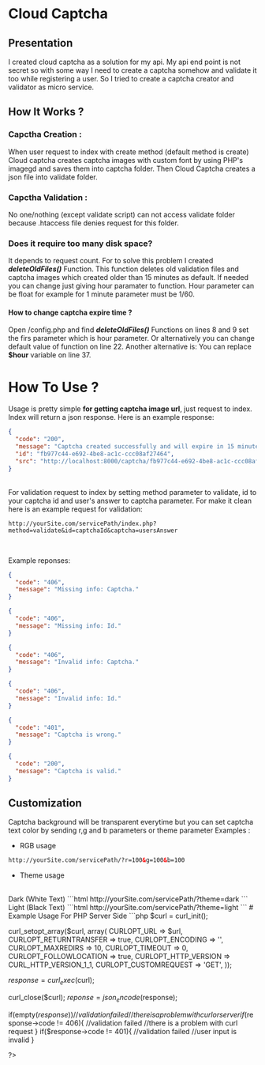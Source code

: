 # Cloud Captcha
## Presentation
I created cloud captcha as a solution for my api. My api end point is not secret so with some way I need to create a captcha somehow and validate it too while registering a user. So I tried to create a captcha creator and validator as micro service.
<br/>
## How It Works ?
### Capctha Creation :
When user request to index with create method (default method is create) Cloud captcha creates captcha images with custom font by using PHP's imagegd and saves them into captcha folder. Then Cloud Captcha creates a json file into validate folder.
### Capctha Validation :
No one/nothing (except validate script) can not access validate folder because .htaccess file denies request for this folder.
### Does it require too many disk space?
It depends to request count. For to solve this problem I created ***deleteOldFiles()*** Function. This function deletes old validation files and captcha images which created older than 15 minutes as default. If needed you can change just giving hour paramater to function. Hour parameter can be float for example for 1 minute parameter must be 1/60.
#### How to change captcha expire time ?
Open /config.php and find ***deleteOldFiles()*** Functions on lines 8 and 9 set the firs parameter which is hour parameter. Or alternatively you can change default value of function on line 22. Another alternative is: You can replace **$hour** variable on line 37.
# How To Use ?
Usage is pretty simple **for getting captcha image url**, just request to index. Index will return a json response.
Here is an example response:
```json
{
  "code": "200",
  "message": "Captcha created successfully and will expire in 15 minutes.",
  "id": "fb977c44-e692-4be8-ac1c-ccc08af27464",
  "src": "http://localhost:8000/captcha/fb977c44-e692-4be8-ac1c-ccc08af27464.png"
}
```
<br/>
For validation request to index by setting method parameter to validate, id to your captcha id and user's answer to captcha parameter. For make it clean here is an example request for validation:

    http://yourSite.com/servicePath/index.php?method=validate&id=captchaId&captcha=usersAnswer
<br/>

Example reponses:
```json
{
  "code": "406",
  "message": "Missing info: Captcha."
}
```
```json
{
  "code": "406",
  "message": "Missing info: Id."
}
```
```json
{
  "code": "406",
  "message": "Invalid info: Captcha."
}
```
```json
{
  "code": "406",
  "message": "Invalid info: Id."
}
```
```json
{
  "code": "401",
  "message": "Captcha is wrong."
}
```
```json
{
  "code": "200",
  "message": "Captcha is valid."
}
```
## Customization
Captcha background will be transparent everytime but you can set captcha text color by sending r,g and b parameters or theme parameter
Examples :
- RGB usage
```html
http://yourSite.com/servicePath/?r=100&g=100&b=100
```
- Theme usage
<br/>
    Dark (White Text)
    ```html
    http://yourSite.com/servicePath/?theme=dark
    ```
    Light (Black Text)
    ```html
    http://yourSite.com/servicePath/?theme=light
    ```
# Example Usage For PHP Server Side
```php
<?php
/*
    Some controls bla bla
*/
//this value comes from hidden input or sth else
$captchaId = $_POST['captchaId'];
//this value comes from form or sth else
$captcha = $_POST['captcha'];
$url = "http://yourSite.com/captchaService/?method=validate&captcha=$captcha&id=$captchaId";

$curl = curl_init();

curl_setopt_array($curl, array(
  CURLOPT_URL => $url,
  CURLOPT_RETURNTRANSFER => true,
  CURLOPT_ENCODING => '',
  CURLOPT_MAXREDIRS => 10,
  CURLOPT_TIMEOUT => 0,
  CURLOPT_FOLLOWLOCATION => true,
  CURLOPT_HTTP_VERSION => CURL_HTTP_VERSION_1_1,
  CURLOPT_CUSTOMREQUEST => 'GET',
));

$response = curl_exec($curl);

curl_close($curl);
$reponse = json_encode($response);

if(empty($response)){
    //validation failed 
    //there is a problem with curl or server
}
if($response->code != 406){
    //validation failed 
    //there is a problem with curl request
}
if($response->code != 401){
    //validation failed 
    //user input is invalid
}

?>
```